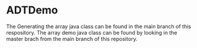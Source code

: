 # ADTDemo

The Generating the array java class can be found in the main branch of this respository. The array demo java class can be found by looking in the master brach from the main branch
of this repository.
